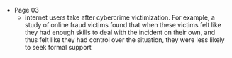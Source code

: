 - Page 03
    - internet users take after cybercrime victimization. For example, a study of online fraud victims found that when these victims felt like they had enough skills to deal with the incident on their own, and thus felt like they had control over the situation, they were less likely to seek formal support 
